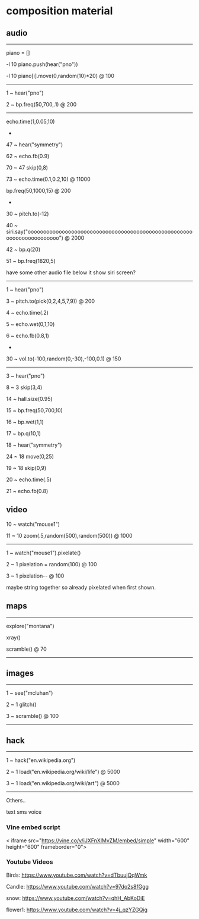 # composition material


## audio

----

piano = []

-l 10 piano.push(hear("pno"))

-l 10 piano[i].move(0,random(10)*20) @ 100

----

1 ~ hear("pno")

2 ~ bp.freq(50,700,.1) @ 200

----

echo.time(1,0.05,10)

-

47 ~ hear("symmetry")

62 ~ echo.fb(0.9)

70 ~ 47 skip(0,8)

73 ~ echo.time(0.1,0.2,10) @ 11000

bp.freq(50,1000,15) @ 200

-

30 ~ pitch.to(-12)

40 ~ siri.say("oooooooooooooooooooooooooooooooooooooooooooooooooooooooooooooooooooooo") @ 2000

42 ~ bp.q(20)

51 ~ bp.freq(1820,5)

have some other audio file below it
show siri screen?

-----

1 ~ hear("pno")

3 ~ pitch.to(pick(0,2,4,5,7,9)) @ 200

4 ~ echo.time(.2)

5 ~ echo.wet(0,1,10)

6 ~ echo.fb(0.8,1)

-

30 ~ vol.to(-100,random(0,-30),-100,0.1) @ 150

-----

3 ~ hear("pno")

8 ~ 3 skip(3,4)

14 ~ hall.size(0.95)

15 ~ bp.freq(50,700,10)

16 ~ bp.wet(1,1)

17 ~ bp.q(10,1)

18 ~ hear("symmetry")

24 ~ 18 move(0,25)

19 ~ 18 skip(0,9)

20 ~ echo.time(.5)

21 ~ echo.fb(0.8)


## video

10 ~ watch("mouse1")

11 ~ 10 zoom(.5,random(500),random(500)) @ 1000

------

1 ~ watch("mouse1").pixelate()

2 ~ 1 pixelation = random(100) @ 100

3 ~ 1 pixelation-- @ 100

maybe string together so already pixelated when first shown.





## maps

----

explore("montana")

xray()

scramble() @ 70

----


## images

----

1 ~ see("mcluhan")

2 ~ 1 glitch()

3 ~ scramble() @ 100

----


## hack

----

1 ~ hack("en.wikipedia.org")

2 ~ 1 load("en.wikipedia.org/wiki/life") @ 5000

3 ~ 1 load("en.wikipedia.org/wiki/art") @ 5000

----

Others..

text
sms
voice




### Vine embed script

<
iframe src="https://vine.co/v/iJXFnXlMvZM/embed/simple" width="600" height="600" frameborder="0"></iframe><script src="https://platform.vine.co/static/scripts/embed.js"></script>

### Youtube Videos

Birds: https://www.youtube.com/watch?v=dTbuujQqWmk

Candle: https://www.youtube.com/watch?v=97do2s8fGgg

snow: https://www.youtube.com/watch?v=qhH_AbKoDiE

flower1: https://www.youtube.com/watch?v=4j_qzYZGQig







